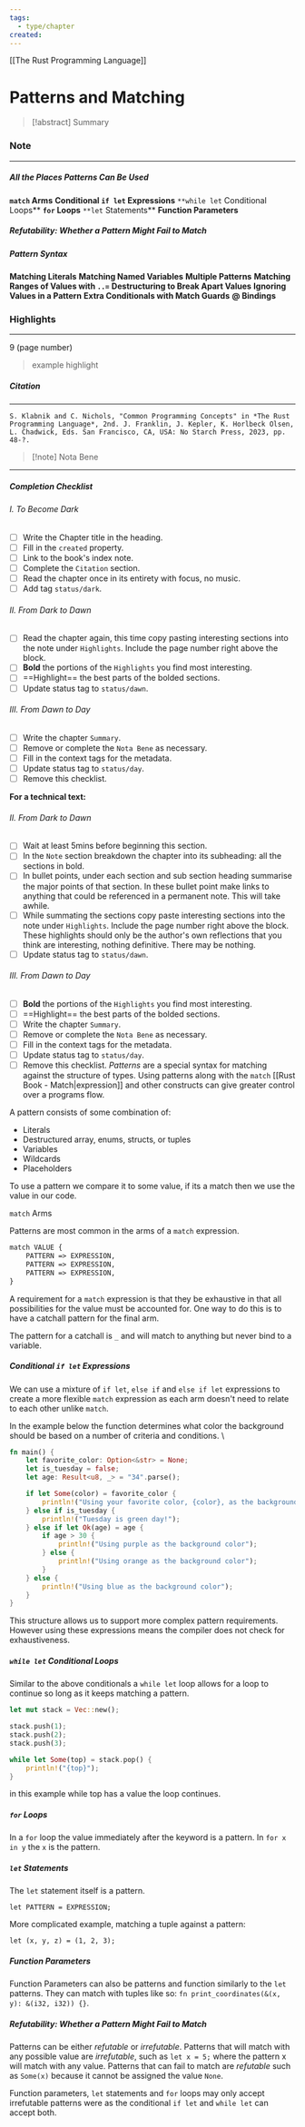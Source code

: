 ```yaml
---
tags:
  - type/chapter
created:
---
```

[[The Rust Programming Language]]
# **Patterns and Matching**

> [!abstract] Summary
### **Note**
---
##### **All the Places Patterns Can Be Used**
**`match` Arms**
**Conditional `if let` Expressions**
`**while let` Conditional Loops**
**`for` Loops**
`**let` Statements**
**Function Parameters**
##### **Refutability: Whether a Pattern Might Fail to Match**
##### **Pattern Syntax**
**Matching Literals**
**Matching Named Variables**
**Multiple Patterns**
**Matching Ranges of Values with `..=`**
**Destructuring to Break Apart Values**
**Ignoring Values in a Pattern**
**Extra Conditionals with Match Guards**
**@ Bindings**

### **Highlights**
---
9 (page number)
> example highlight
##### **Citation**
---
```
S. Klabnik and C. Nichols, "Common Programming Concepts" in *The Rust Programming Language*, 2nd. J. Franklin, J. Kepler, K. Horlbeck Olsen, L. Chadwick, Eds. San Francisco, CA, USA: No Starch Press, 2023, pp. 48-?.
```

> [!note] Nota Bene

---
##### Completion Checklist
###### I. To Become Dark
- [ ] Write the Chapter title in the heading.
- [ ] Fill in the `created` property.
- [ ] Link to the book's index note.
- [ ] Complete the `Citation` section.
- [ ] Read the chapter once in its entirety with focus, no music.
- [ ] Add tag `status/dark`.
###### II. From Dark to Dawn
- [ ] Read the chapter again, this time copy pasting interesting sections into the note under `Highlights`. Include the page number right above the block.
- [ ] **Bold** the portions of the `Highlights` you find most interesting.
- [ ] ==Highlight== the best parts of the bolded sections.
- [ ] Update status tag to `status/dawn`.
###### III. From Dawn to Day
- [ ] Write the chapter `Summary`.
- [ ] Remove or complete the `Nota Bene` as necessary.
- [ ] Fill in the context tags for the metadata.
- [ ] Update status tag to `status/day`.
- [ ] Remove this checklist.

**For a technical text:**
###### II. From Dark to Dawn
- [ ] Wait at least 5mins before beginning this section.
- [ ] In the `Note` section breakdown the chapter into its subheading: all the sections in bold.
- [ ] In bullet points, under each section and sub section heading summarise the major points of that section. In these bullet point make links to anything that could be referenced in a permanent note. This will take awhile.
- [ ] While summating the sections copy paste interesting sections into the note under `Highlights`. Include the page number right above the block. These highlights should only be the author's own reflections that you think are interesting, nothing definitive. There may be nothing.
- [ ] Update status tag to `status/dawn`.
###### III. From Dawn to Day
- [ ]  **Bold** the portions of the `Highlights` you find most interesting.
- [ ] ==Highlight== the best parts of the bolded sections.
- [ ] Write the chapter `Summary`.
- [ ] Remove or complete the `Nota Bene` as necessary.
- [ ] Fill in the context tags for the metadata.
- [ ] Update status tag to `status/day`.
- [ ] Remove this checklist.
_Patterns_ are a special syntax for matching against the structure of types. Using patterns along with the `match` [[Rust Book - Match|expression]] and other constructs can give greater control over a programs flow.

A pattern consists of some combination of:
- Literals
- Destructured array, enums, structs, or tuples
- Variables
- Wildcards
- Placeholders

To use a pattern we compare it to some value, if its a match then we use the value in our code. 

`match` Arms

Patterns are most common in the arms of a  `match` expression.

```txt
match VALUE {
    PATTERN => EXPRESSION,
    PATTERN => EXPRESSION,
    PATTERN => EXPRESSION,
}
```

A requirement for a `match` expression is that they be exhaustive in that all possibilities for the value must be accounted for. One way to do this is to have a catchall pattern for the final arm.

The pattern for a catchall is `_` and will match to anything but never bind to a variable.

##### Conditional `if let` Expressions

We can use a mixture of `if let`, `else if` and `else if let` expressions to create a more flexible `match` expression as each arm doesn't need to relate to each other unlike `match`.

In the example below the function determines what color the background should be based on a number of criteria and conditions. \

```rust
fn main() {
    let favorite_color: Option<&str> = None;
    let is_tuesday = false;
    let age: Result<u8, _> = "34".parse();

    if let Some(color) = favorite_color {
        println!("Using your favorite color, {color}, as the background");
    } else if is_tuesday {
        println!("Tuesday is green day!");
    } else if let Ok(age) = age {
        if age > 30 {
            println!("Using purple as the background color");
        } else {
            println!("Using orange as the background color");
        }
    } else {
        println!("Using blue as the background color");
    }
}
```

This structure allows us to support more complex pattern requirements. However using these expressions means the compiler does not check for exhaustiveness.

##### `while let` Conditional Loops

Similar to the above conditionals a `while let` loop allows for a loop to continue so long as it keeps matching a pattern.

```rust
let mut stack = Vec::new();

stack.push(1);
stack.push(2);
stack.push(3);

while let Some(top) = stack.pop() {
	println!("{top}");
}
```

in this example while top has a value the loop continues.

##### `for` Loops

In a `for` loop the value immediately after the keyword is a pattern. In `for x in y`  the `x` is the pattern.

##### `let` Statements

The `let` statement itself is a pattern.

`let PATTERN = EXPRESSION;`

More complicated example, matching a tuple against a pattern:

`let (x, y, z) = (1, 2, 3);`

##### Function Parameters
Function Parameters can also be patterns and function similarly to the `let` patterns. They can match with tuples like so: `fn print_coordinates(&(x, y): &(i32, i32)) {}`.

##### Refutability: Whether a Pattern Might Fail to Match

Patterns can be either _refutable_ or _irrefutable_. Patterns that will match with any possible value are _irrefutable_, such as `let x = 5;` where the pattern x will match with any value. Patterns that can fail to match are _refutable_ such as `Some(x)` because it cannot be assigned the value `None`.

Function parameters, `let` statements and `for` loops may only accept irrefutable patterns were as the conditional `if let` and `while let` can accept both.